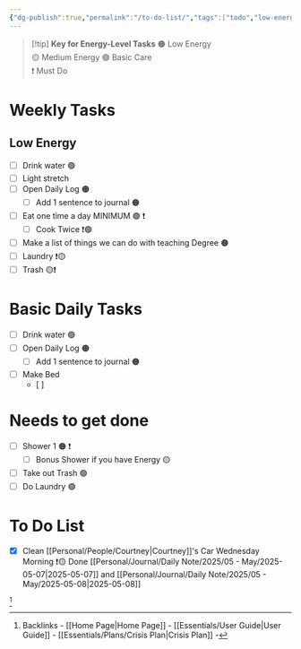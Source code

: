 ```yaml
---
{"dg-publish":true,"permalink":"/to-do-list/","tags":["todo","low-energy","high-energy","mid-energy","task-hub"],"noteIcon":""}
---
```


> [!tip] **Key for Energy-Level Tasks**
> 🟠 Low Energy  
> 🟡 Medium Energy 
> 🟢 Basic Care  
> ❗ Must Do

# Weekly Tasks
## Low Energy
- [ ] Drink water 🟢
- [ ] Light stretch
- [ ] Open Daily Log 🟠
	- [ ] Add 1 sentence to journal 🟠
- [ ] Eat one time a day MINIMUM 🟢 ❗
	- [ ] Cook Twice ❗🟢
- [ ] Make a list of things we can do with teaching Degree 🟠
- [ ] Laundry ❗🟡
- [ ] Trash 🟡❗
# Basic Daily Tasks
- [ ] Drink water 🟢
- [ ] Open Daily Log 🟠
	- [ ] Add 1 sentence to journal 🟠
- [ ] Make Bed
	- [ ] 
# Needs to get done
- [ ] Shower 1 🟠 ❗
	- [ ] Bonus Shower if you have Energy 🟡
- [ ] Take out Trash 🟢
- [ ] Do Laundry 🟢

# To Do List 
- [x] Clean [[Personal/People/Courtney\|Courtney]]'s Car Wednesday Morning ❗🟡 Done [[Personal/Journal/Daily Note/2025/05 - May/2025-05-07\|2025-05-07]] and [[Personal/Journal/Daily Note/2025/05 - May/2025-05-08\|2025-05-08]]

[^1]

[^1]: Backlinks - [[Home Page\|Home Page]]  - [[Essentials/User Guide\|User Guide]] - [[Essentials/Plans/Crisis Plan\|Crisis Plan]] - 
